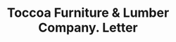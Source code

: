 ---
doi: 10.7916/D8CR75CP
date_other: '1890'
date_other_textual: 1890-1899
form: correspondence
genre:
- Letters (correspondence)
name:
- Toccoa Furniture & Lumber Company
object_in_context_url: https://biggert.cul.columbia.edu/items/view/ave_biggert_00125
subject_hierarchical_geographic:
- Toccoa, Georgia, United States
subject_name:
- Toccoa Furniture & Lumber Company
title: Toccoa Furniture & Lumber Company. Letter
sort_title: Toccoa Furniture & Lumber Company. Letter
call_number: ave_biggert_00125
coordinates:
- 34.57472222222223,-83.32
pid: ave_biggert_00125
identifiers: ave_biggert_00125
thumbnail: https://derivativo-2.library.columbia.edu/iiif/2/ldpd:342864/full/!256,256/0/native.jpg
permalink: /biggert/ave_biggert_00125/
layout: iiif-image-page
---